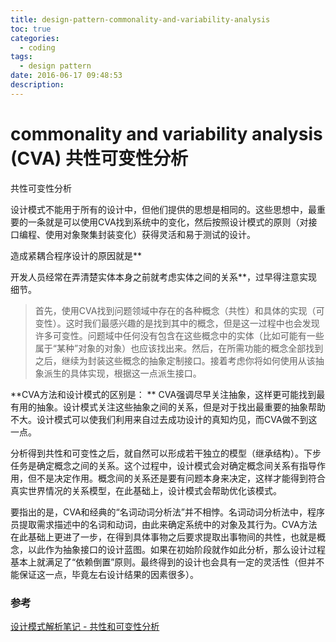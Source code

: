 ```yaml
---
title: design-pattern-commonality-and-variability-analysis
toc: true
categories:
  - coding
tags:
  - design pattern
date: 2016-06-17 09:48:53
description:
---
```

commonality and variability analysis (CVA) 共性可变性分析
===
共性可变性分析

设计模式不能用于所有的设计中，但他们提供的思想是相同的。这些思想中，最重要的一条就是可以使用CVA找到系统中的变化，然后按照设计模式的原则（对接口编程、使用对象聚集封装变化）获得灵活和易于测试的设计。
<!--more-->

造成紧耦合程序设计的原因就是**

开发人员经常在弄清楚实体本身之前就考虑实体之间的关系**，过早得注意实现细节。

> 首先，使用CVA找到问题领域中存在的各种概念（共性）和具体的实现（可变性）。这时我们最感兴趣的是找到其中的概念，但是这一过程中也会发现许多可变性。问题域中任何没有包含在这些概念中的实体（比如可能有一些属于“某种”对象的对象）也应该找出来。然后，在所需功能的概念全部找到之后，继续为封装这些概念的抽象定制接口。接着考虑你将如何使用从该抽象派生的具体实现，根据这一点派生接口。

**CVA方法和设计模式的区别是： **
CVA强调尽早关注抽象，这样更可能找到最有用的抽象。设计模式关注这些抽象之间的关系，但是对于找出最重要的抽象帮助不大。设计模式可以使我们利用来自过去成功设计的真知灼见，而CVA做不到这一点。

分析得到共性和可变性之后，就自然可以形成若干独立的模型（继承结构）。下步任务是确定概念之间的关系。这个过程中，设计模式会对确定概念间关系有指导作用，但不是决定作用。概念间的关系还是要有问题本身来决定，这样才能得到符合真实世界情况的关系模型，在此基础上，设计模式会帮助优化该模式。

要指出的是，CVA和经典的“名词动词分析法”并不相悖。名词动词分析法中，程序员提取需求描述中的名词和动词，由此来确定系统中的对象及其行为。CVA方法在此基础上更进了一步，在得到具体事物之后要求提取出事物间的共性，也就是概念，以此作为抽象接口的设计蓝图。如果在初始阶段就作如此分析，那么设计过程基本上就满足了“依赖倒置”原则。最终得到的设计也会具有一定的灵活性（但并不能保证这一点，毕竟左右设计结果的因素很多）。

### 参考
[设计模式解析笔记 - 共性和可变性分析](http://www.tuicool.com/articles/mqYF3m)
